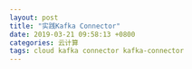 ```yaml
---
layout: post
title: "实践Kafka Connector"
date: 2019-03-21 09:58:13 +0800
categories: 云计算
tags: cloud kafka connector kafka-connector
---
```


